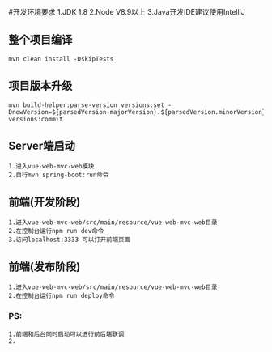 #开发环境要求
    1.JDK 1.8
    2.Node V8.9以上
    3.Java开发IDE建议使用IntelliJ

## 整个项目编译
```aidl
mvn clean install -DskipTests
```
## 项目版本升级
```aidl
mvn build-helper:parse-version versions:set -DnewVersion=${parsedVersion.majorVersion}.${parsedVersion.minorVersion}.${parsedVersion.nextIncrementalVersion} versions:commit
```

## Server端启动
```$xslt
1.进入vue-web-mvc-web模块
2.自行mvn spring-boot:run命令
```

## 前端(开发阶段)
```$xslt
1.进入vue-web-mvc-web/src/main/resource/vue-web-mvc-web目录
2.在控制台运行npm run dev命令
3.访问localhost:3333 可以打开前端页面
```
 
 ## 前端(发布阶段)
 ```$xslt
 1.进入vue-web-mvc-web/src/main/resource/vue-web-mvc-web目录
 2.在控制台运行npm run deploy命令
 ```
 
 ### PS:
    1.前端和后台同时启动可以进行前后端联调
    2.



